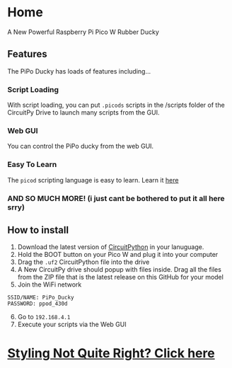 # Home
A New Powerful Raspberry Pi Pico W Rubber Ducky

## Features
The PiPo Ducky has loads of features including...
### Script Loading
With script loading, you can put `.picods` scripts in the /scripts folder of the CircuitPy Drive to launch many scripts from the GUI.
### Web GUI
You can control the PiPo ducky from the web GUI.
### Easy To Learn
The `picod` scripting language is easy to learn. Learn it [here](https://stuffzez.github.io/PiPo-Ducky/scripting)
### AND SO MUCH MORE! (i just cant be bothered to put it all here srry)

## How to install
1) Download the latest version of [CircuitPython](https://circuitpython.org) in your lanuguage.
2) Hold the BOOT button on your Pico W and plug it into your computer
3) Drag the `.uf2` CircuitPython file into the drive
4) A New CircuitPy drive should popup with files inside. Drag all the files from the ZIP file that is the latest release on this GitHub for your model
5) Join the WiFi network
```
SSID/NAME: PiPo_Ducky
PASSWORD: ppod_430d
```
6) Go to `192.168.4.1`
6) Execute your scripts via the Web GUI

# [Styling Not Quite Right? Click here](https://stuffzez.github.io/PiPo-Ducky/index)
